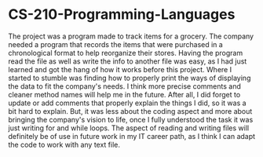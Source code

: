 # CS-210-Programming-Languages

The project was a program made to track items for a grocery. The company needed a program that records the items that were purchased in a chronological format to help reorganize their stores. Having the program read the file as well as write the info to another file was easy, as I had just learned and got the hang of how it works before this project. Where I started to stumble was finding how to properly print the ways of displaying the data to fit the company's needs. I think more precise comments and cleaner method names will help me in the future. After all, I did forget to update or add comments that properly explain the things I did, so it was a bit hard to explain. But, it was less about the coding aspect and more about bringing the company's vision to life, once I fully understood the task it was just writing for and while loops. The aspect of reading and writing files will definitely be of use in future work in my IT career path, as I think I can adapt the code to work with any text file.
